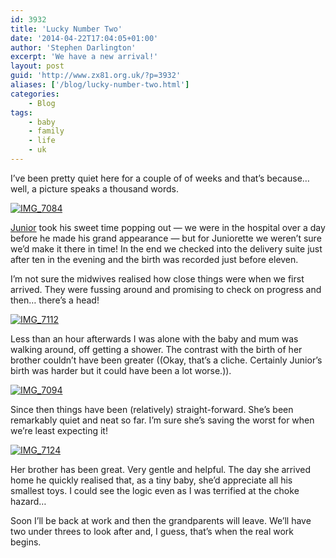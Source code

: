 ```yaml
---
id: 3932
title: 'Lucky Number Two'
date: '2014-04-22T17:04:05+01:00'
author: 'Stephen Darlington'
excerpt: 'We have a new arrival!'
layout: post
guid: 'http://www.zx81.org.uk/?p=3932'
aliases: ['/blog/lucky-number-two.html']
categories:
    - Blog
tags:
    - baby
    - family
    - life
    - uk
---
```


I’ve been pretty quiet here for a couple of of weeks and that’s because… well, a picture speaks a thousand words.

[![IMG_7084](https://i0.wp.com/farm3.staticflickr.com/2939/13967448515_1d3a004bc2.jpg?resize=500%2C333&ssl=1)](https://www.flickr.com/photos/stephendarlington/13967448515 "IMG_7084 by Stephen Darlington, on Flickr")

[Junior](http://www.zx81.org.uk/blog/better-out-than-in.html "Better out than in") took his sweet time popping out — we were in the hospital over a day before he made his grand appearance — but for Juniorette we weren’t sure we’d make it there in time! In the end we checked into the delivery suite just after ten in the evening and the birth was recorded just before eleven.

I’m not sure the midwives realised how close things were when we first arrived. They were fussing around and promising to check on progress and then… there’s a head!

[![IMG_7112](https://i0.wp.com/farm8.staticflickr.com/7019/13967450585_9401172a64.jpg?resize=333%2C500&ssl=1)](https://www.flickr.com/photos/stephendarlington/13967450585 "IMG_7112 by Stephen Darlington, on Flickr")

Less than an hour afterwards I was alone with the baby and mum was walking around, off getting a shower. The contrast with the birth of her brother couldn’t have been greater ((Okay, that’s a cliche. Certainly Junior’s birth was harder but it could have been a lot worse.)).

[![IMG_7094](https://i0.wp.com/farm3.staticflickr.com/2935/13944354306_96a3b79df9.jpg?resize=500%2C333&ssl=1)](https://www.flickr.com/photos/stephendarlington/13944354306 "IMG_7094 by Stephen Darlington, on Flickr")

Since then things have been (relatively) straight-forward. She’s been remarkably quiet and neat so far. I’m sure she’s saving the worst for when we’re least expecting it!

[![IMG_7124](https://i0.wp.com/farm3.staticflickr.com/2923/13964279852_c63f91e1e9.jpg?resize=500%2C333&ssl=1)](https://www.flickr.com/photos/stephendarlington/13964279852 "IMG_7124 by Stephen Darlington, on Flickr")

Her brother has been great. Very gentle and helpful. The day she arrived home he quickly realised that, as a tiny baby, she’d appreciate all his smallest toys. I could see the logic even as I was terrified at the choke hazard…

Soon I’ll be back at work and then the grandparents will leave. We’ll have two under threes to look after and, I guess, that’s when the real work begins.